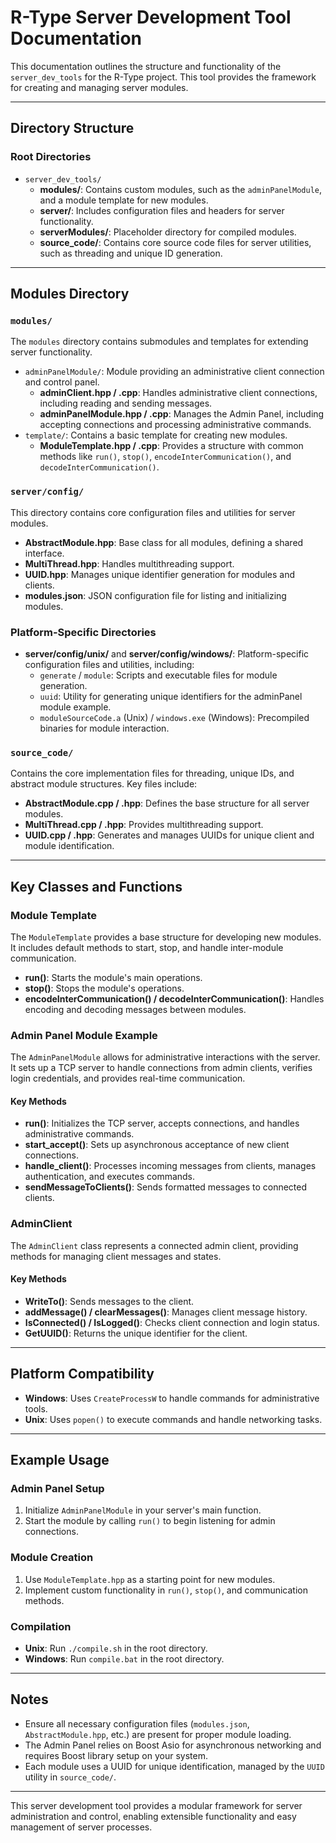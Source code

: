 # R-Type Server Development Tool Documentation

This documentation outlines the structure and functionality of the `server_dev_tools` for the R-Type project. This tool provides the framework for creating and managing server modules.

---

## Directory Structure

### Root Directories

- `server_dev_tools/`
    - **modules/**: Contains custom modules, such as the `adminPanelModule`, and a module template for new modules.
    - **server/**: Includes configuration files and headers for server functionality.
    - **serverModules/**: Placeholder directory for compiled modules.
    - **source_code/**: Contains core source code files for server utilities, such as threading and unique ID generation.

---

## Modules Directory

### `modules/`
The `modules` directory contains submodules and templates for extending server functionality.

- `adminPanelModule/`: Module providing an administrative client connection and control panel.
    - **adminClient.hpp / .cpp**: Handles administrative client connections, including reading and sending messages.
    - **adminPanelModule.hpp / .cpp**: Manages the Admin Panel, including accepting connections and processing administrative commands.
- `template/`: Contains a basic template for creating new modules.
    - **ModuleTemplate.hpp / .cpp**: Provides a structure with common methods like `run()`, `stop()`, `encodeInterCommunication()`, and `decodeInterCommunication()`.

### `server/config/`
This directory contains core configuration files and utilities for server modules.

- **AbstractModule.hpp**: Base class for all modules, defining a shared interface.
- **MultiThread.hpp**: Handles multithreading support.
- **UUID.hpp**: Manages unique identifier generation for modules and clients.
- **modules.json**: JSON configuration file for listing and initializing modules.

### Platform-Specific Directories
- **server/config/unix/** and **server/config/windows/**: Platform-specific configuration files and utilities, including:
  - `generate` / `module`: Scripts and executable files for module generation.
  - `uuid`: Utility for generating unique identifiers for the adminPanel module example.
  - `moduleSourceCode.a` (Unix) / `windows.exe` (Windows): Precompiled binaries for module interaction.

### `source_code/`
Contains the core implementation files for threading, unique IDs, and abstract module structures. Key files include:
- **AbstractModule.cpp / .hpp**: Defines the base structure for all server modules.
- **MultiThread.cpp / .hpp**: Provides multithreading support.
- **UUID.cpp / .hpp**: Generates and manages UUIDs for unique client and module identification.

---

## Key Classes and Functions

### Module Template

The `ModuleTemplate` provides a base structure for developing new modules. It includes default methods to start, stop, and handle inter-module communication.

- **run()**: Starts the module's main operations.
- **stop()**: Stops the module's operations.
- **encodeInterCommunication() / decodeInterCommunication()**: Handles encoding and decoding messages between modules.

### Admin Panel Module Example

The `AdminPanelModule` allows for administrative interactions with the server. It sets up a TCP server to handle connections from admin clients, verifies login credentials, and provides real-time communication.

#### Key Methods
- **run()**: Initializes the TCP server, accepts connections, and handles administrative commands.
- **start_accept()**: Sets up asynchronous acceptance of new client connections.
- **handle_client()**: Processes incoming messages from clients, manages authentication, and executes commands.
- **sendMessageToClients()**: Sends formatted messages to connected clients.

### AdminClient

The `AdminClient` class represents a connected admin client, providing methods for managing client messages and states.

#### Key Methods
- **WriteTo()**: Sends messages to the client.
- **addMessage() / clearMessages()**: Manages client message history.
- **IsConnected() / IsLogged()**: Checks client connection and login status.
- **GetUUID()**: Returns the unique identifier for the client.

---

## Platform Compatibility

- **Windows**: Uses `CreateProcessW` to handle commands for administrative tools.
- **Unix**: Uses `popen()` to execute commands and handle networking tasks.

---

## Example Usage

### Admin Panel Setup
1. Initialize `AdminPanelModule` in your server's main function.
2. Start the module by calling `run()` to begin listening for admin connections.

### Module Creation
1. Use `ModuleTemplate.hpp` as a starting point for new modules.
2. Implement custom functionality in `run()`, `stop()`, and communication methods.

### Compilation
- **Unix**: Run `./compile.sh` in the root directory.
- **Windows**: Run `compile.bat` in the root directory.

---

## Notes

- Ensure all necessary configuration files (`modules.json`, `AbstractModule.hpp`, etc.) are present for proper module loading.
- The Admin Panel relies on Boost Asio for asynchronous networking and requires Boost library setup on your system.
- Each module uses a UUID for unique identification, managed by the `UUID` utility in `source_code/`.

---

This server development tool provides a modular framework for server administration and control, enabling extensible functionality and easy management of server processes.
